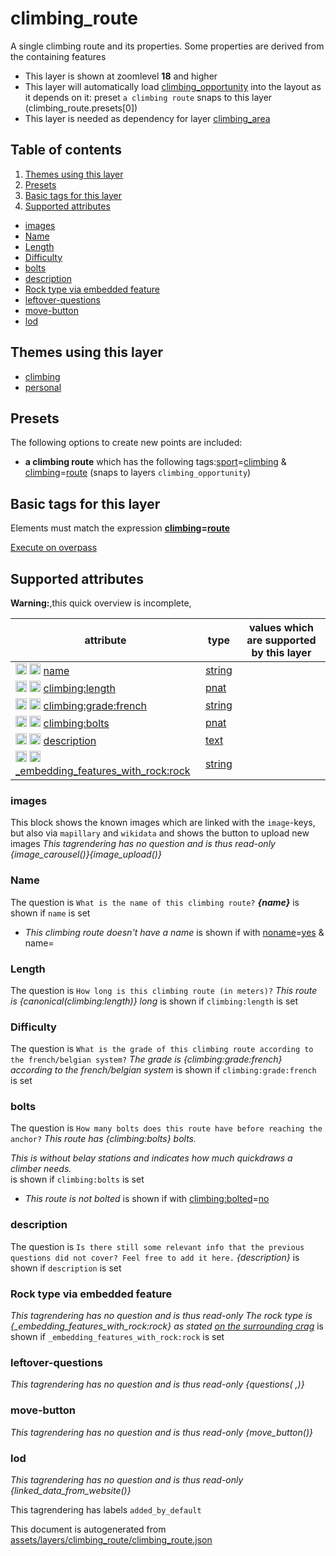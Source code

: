 [//]: # (WARNING: this file is automatically generated. Please find the sources at the bottom and edit those sources)

# climbing_route

A single climbing route and its properties. Some properties are derived from the containing features

 - This layer is shown at zoomlevel **18** and higher
 - This layer will automatically load  [climbing_opportunity](./climbing_opportunity.md)  into the layout as it depends on it:  preset `a climbing route` snaps to this layer (climbing_route.presets[0])
 - This layer is needed as dependency for layer [climbing_area](#climbing_area)

## Table of contents

1. [Themes using this layer](#themes-using-this-layer)
2. [Presets](#presets)
3. [Basic tags for this layer](#basic-tags-for-this-layer)
4. [Supported attributes](#supported-attributes)
  - [images](#images)
  - [Name](#name)
  - [Length](#length)
  - [Difficulty](#difficulty)
  - [bolts](#bolts)
  - [description](#description)
  - [Rock type via embedded feature](#rock-type-via-embedded-feature)
  - [leftover-questions](#leftover-questions)
  - [move-button](#move-button)
  - [lod](#lod)

## Themes using this layer

 - [climbing](https://mapcomplete.org/climbing)
 - [personal](https://mapcomplete.org/personal)

## Presets

The following options to create new points are included:

 - **a climbing route** which has the following tags:<a href='https://wiki.openstreetmap.org/wiki/Key:sport' target='_blank'>sport</a>=<a href='https://wiki.openstreetmap.org/wiki/Tag:sport%3Dclimbing' target='_blank'>climbing</a> & <a href='https://wiki.openstreetmap.org/wiki/Key:climbing' target='_blank'>climbing</a>=<a href='https://wiki.openstreetmap.org/wiki/Tag:climbing%3Droute' target='_blank'>route</a> (snaps to layers `climbing_opportunity`)

## Basic tags for this layer

Elements must match the expression **<a href='https://wiki.openstreetmap.org/wiki/Key:climbing' target='_blank'>climbing</a>=<a href='https://wiki.openstreetmap.org/wiki/Tag:climbing%3Droute' target='_blank'>route</a>**

[Execute on overpass](http://overpass-turbo.eu/?Q=%5Bout%3Ajson%5D%5Btimeout%3A90%5D%3B%28%20%20%20%20nwr%5B%22climbing%22%3D%22route%22%5D%28%7B%7Bbbox%7D%7D%29%3B%0A%29%3Bout%20body%3B%3E%3Bout%20skel%20qt%3B)

## Supported attributes

**Warning:**,this quick overview is incomplete,

| attribute | type | values which are supported by this layer |
-----|-----|----- |
| <a target="_blank" href='https://taginfo.openstreetmap.org/keys/name#values'><img src='https://mapcomplete.org/assets/svg/search.svg' height='18px'></a> <a target="_blank" href='https://taghistory.raifer.tech/?#***/name/'><img src='https://mapcomplete.org/assets/svg/statistics.svg' height='18px'></a> [name](https://wiki.openstreetmap.org/wiki/Key:name) | [string](../SpecialInputElements.md#string) | [](https://wiki.openstreetmap.org/wiki/Tag:name%3D) |
| <a target="_blank" href='https://taginfo.openstreetmap.org/keys/climbing:length#values'><img src='https://mapcomplete.org/assets/svg/search.svg' height='18px'></a> <a target="_blank" href='https://taghistory.raifer.tech/?#***/climbing%3Alength/'><img src='https://mapcomplete.org/assets/svg/statistics.svg' height='18px'></a> [climbing:length](https://wiki.openstreetmap.org/wiki/Key:climbing:length) | [pnat](../SpecialInputElements.md#pnat) |  |
| <a target="_blank" href='https://taginfo.openstreetmap.org/keys/climbing:grade:french#values'><img src='https://mapcomplete.org/assets/svg/search.svg' height='18px'></a> <a target="_blank" href='https://taghistory.raifer.tech/?#***/climbing%3Agrade%3Afrench/'><img src='https://mapcomplete.org/assets/svg/statistics.svg' height='18px'></a> [climbing:grade:french](https://wiki.openstreetmap.org/wiki/Key:climbing:grade:french) | [string](../SpecialInputElements.md#string) |  |
| <a target="_blank" href='https://taginfo.openstreetmap.org/keys/climbing:bolts#values'><img src='https://mapcomplete.org/assets/svg/search.svg' height='18px'></a> <a target="_blank" href='https://taghistory.raifer.tech/?#***/climbing%3Abolts/'><img src='https://mapcomplete.org/assets/svg/statistics.svg' height='18px'></a> [climbing:bolts](https://wiki.openstreetmap.org/wiki/Key:climbing:bolts) | [pnat](../SpecialInputElements.md#pnat) |  |
| <a target="_blank" href='https://taginfo.openstreetmap.org/keys/description#values'><img src='https://mapcomplete.org/assets/svg/search.svg' height='18px'></a> <a target="_blank" href='https://taghistory.raifer.tech/?#***/description/'><img src='https://mapcomplete.org/assets/svg/statistics.svg' height='18px'></a> [description](https://wiki.openstreetmap.org/wiki/Key:description) | [text](../SpecialInputElements.md#text) |  |
| <a target="_blank" href='https://taginfo.openstreetmap.org/keys/_embedding_features_with_rock:rock#values'><img src='https://mapcomplete.org/assets/svg/search.svg' height='18px'></a> <a target="_blank" href='https://taghistory.raifer.tech/?#***/_embedding_features_with_rock%3Arock/'><img src='https://mapcomplete.org/assets/svg/statistics.svg' height='18px'></a> [_embedding_features_with_rock:rock](https://wiki.openstreetmap.org/wiki/Key:_embedding_features_with_rock:rock) | [string](../SpecialInputElements.md#string) |  |

### images
This block shows the known images which are linked with the `image`-keys, but also via `mapillary` and `wikidata` and shows the button to upload new images
_This tagrendering has no question and is thus read-only_
*{image_carousel()}{image_upload()}*

### Name

The question is `What is the name of this climbing route?`
*<strong>{name}</strong>* is shown if `name` is set

 -  *This climbing route doesn't have a name* is shown if with <a href='https://wiki.openstreetmap.org/wiki/Key:noname' target='_blank'>noname</a>=<a href='https://wiki.openstreetmap.org/wiki/Tag:noname%3Dyes' target='_blank'>yes</a> & name=

### Length

The question is `How long is this climbing route (in meters)?`
*This route is {canonical(climbing:length)} long* is shown if `climbing:length` is set

### Difficulty

The question is `What is the grade of this climbing route according to the french/belgian system?`
*The grade is {climbing:grade:french} according to the french/belgian system* is shown if `climbing:grade:french` is set

### bolts

The question is `How many bolts does this route have before reaching the anchor?`
*This route has {climbing:bolts} bolts. <div class='subtle'>This is without belay stations and indicates how much quickdraws a climber needs.</div>* is shown if `climbing:bolts` is set

 -  *This route is not bolted* is shown if with <a href='https://wiki.openstreetmap.org/wiki/Key:climbing:bolted' target='_blank'>climbing:bolted</a>=<a href='https://wiki.openstreetmap.org/wiki/Tag:climbing:bolted%3Dno' target='_blank'>no</a>

### description

The question is `Is there still some relevant info that the previous questions did not cover? Feel free to add it here.`
*{description}* is shown if `description` is set

### Rock type via embedded feature

_This tagrendering has no question and is thus read-only_
*The rock type is {_embedding_features_with_rock:rock} as stated <a href='#{_embedding_features_with_rock:id}'>on the surrounding crag</a>* is shown if `_embedding_features_with_rock:rock` is set

### leftover-questions

_This tagrendering has no question and is thus read-only_
*{questions( ,)}*

### move-button

_This tagrendering has no question and is thus read-only_
*{move_button()}*

### lod

_This tagrendering has no question and is thus read-only_
*{linked_data_from_website()}*

This tagrendering has labels 
`added_by_default`


This document is autogenerated from [assets/layers/climbing_route/climbing_route.json](https://github.com/pietervdvn/MapComplete/blob/develop/assets/layers/climbing_route/climbing_route.json)
